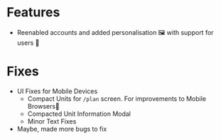 # Features
- Reenabled accounts and added personalisation 🖼️ with support for users 🤷

# Fixes
- UI Fixes for Mobile Devices
  - Compact Units for `/plan` screen. For improvements to Mobile Browsers📱
  - Compacted Unit Information Modal
  - Minor Text Fixes
- Maybe, made more bugs to fix
